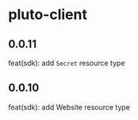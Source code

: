 # pluto-client

## 0.0.11

feat(sdk): add `Secret` resource type

## 0.0.10

feat(sdk): add Website resource type
